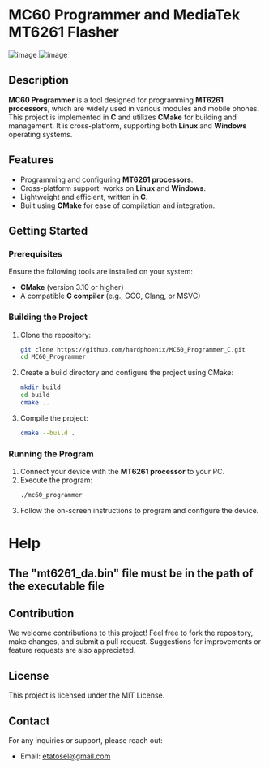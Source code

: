 # MC60 Programmer and MediaTek MT6261 Flasher
![image](https://github.com/user-attachments/assets/f2cdafed-d895-4ad9-b5c4-fc48b89dbccf)
![image](https://github.com/user-attachments/assets/07c1d4b4-b329-42da-83d4-785646ec9178)

## Description
**MC60 Programmer** is a tool designed for programming **MT6261 processors**, which are widely used in various modules and mobile phones. This project is implemented in **C** and utilizes **CMake** for building and management. It is cross-platform, supporting both **Linux** and **Windows** operating systems.

## Features
- Programming and configuring **MT6261 processors**.
- Cross-platform support: works on **Linux** and **Windows**.
- Lightweight and efficient, written in **C**.
- Built using **CMake** for ease of compilation and integration.

## Getting Started

### Prerequisites
Ensure the following tools are installed on your system:
- **CMake** (version 3.10 or higher)
- A compatible **C compiler** (e.g., GCC, Clang, or MSVC)

### Building the Project
1. Clone the repository:
   ```bash
   git clone https://github.com/hardphoenix/MC60_Programmer_C.git
   cd MC60_Programmer
   ```
2. Create a build directory and configure the project using CMake:
   ```bash
   mkdir build
   cd build
   cmake ..
   ```
3. Compile the project:
   ```bash
   cmake --build .
   ```

### Running the Program
1. Connect your device with the **MT6261 processor** to your PC.
2. Execute the program:
   ```bash
   ./mc60_programmer
   ```
3. Follow the on-screen instructions to program and configure the device.


# Help 
## The "mt6261_da.bin"  file must be in the path of the executable file

## Contribution
We welcome contributions to this project! Feel free to fork the repository, make changes, and submit a pull request. Suggestions for improvements or feature requests are also appreciated.

## License
This project is licensed under the MIT License.

## Contact
For any inquiries or support, please reach out:
- Email: etatosel@gmail.com
